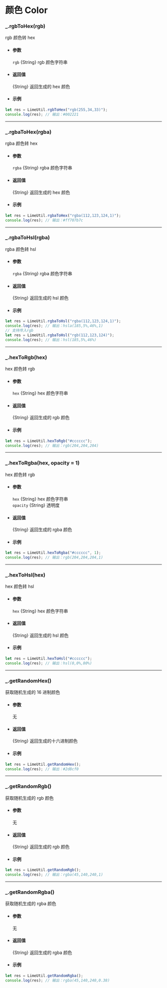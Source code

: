# 颜色 Color

### \_.rgbToHex(rgb)

rgb 颜色转 hex

- #### 参数

  `rgb` {String} rgb 颜色字符串

- #### 返回值

  {String} 返回生成的 hex 颜色

- #### 示例

```javascript
let res = LimeUtil.rgbToHex("rgb(255,34,33)");
console.log(res); // 输出：#002221
```

---

### \_.rgbaToHex(rgba)

rgba 颜色转 hex

- #### 参数

  `rgba` {String} rgba 颜色字符串

- #### 返回值

  {String} 返回生成的 hex 颜色

- #### 示例

```javascript
let res = LimeUtil.rgbaToHex("rgba(112,123,124,1)");
console.log(res); // 输出：#ff707b7c
```

---

### \_.rgbaToHsl(rgba)

rgba 颜色转 hsl

- #### 参数

  `rgba` {String} rgba 颜色字符串

- #### 返回值

  {String} 返回生成的 hsl 颜色

- #### 示例

```javascript
let res = LimeUtil.rgbaToHsl("rgba(112,123,124,1)");
console.log(res); // 输出：hsla(185,5%,46%,1)
// 支持传入rgb
let res = LimeUtil.rgbaToHsl("rgb(112,123,124)");
console.log(res); // 输出：hsl(185,5%,46%)
```

---

### \_.hexToRgb(hex)

hex 颜色转 rgb

- #### 参数

  `hex` {String} hex 颜色字符串

- #### 返回值

  {String} 返回生成的 rgb 颜色

- #### 示例

```javascript
let res = LimeUtil.hexToRgb("#cccccc");
console.log(res); // 输出：rgb(204,204,204)
```

---

### \_.hexToRgba(hex, opacity = 1)

hex 颜色转 rgb

- #### 参数

  `hex` {String} hex 颜色字符串  
  `opacity` {String} 透明度

- #### 返回值

  {String} 返回生成的 rgba 颜色

- #### 示例

```javascript
let res = LimeUtil.hexToRgba("#cccccc", 1);
console.log(res); // 输出：rgb(204,204,204,1)
```

---

### \_.hexToHsl(hex)

hex 颜色转 hsl

- #### 参数

  `hex` {String} hex 颜色字符串

- #### 返回值

  {String} 返回生成的 hsl 颜色

- #### 示例

```javascript
let res = LimeUtil.hexToHsl("#cccccc");
console.log(res); // 输出：hsl(0,0%,80%)
```

---

### \_.getRandomHex()

获取随机生成的 16 进制颜色

- #### 参数

  无

- #### 返回值

  {String} 返回生成的十六进制颜色

- #### 示例

```javascript
let res = LimeUtil.getRandomHex();
console.log(res); // 输出：#2d8cf0
```

---

### \_.getRandomRgb()

获取随机生成的 rgb 颜色

- #### 参数

  无

- #### 返回值

  {String} 返回生成的 rgb 颜色

- #### 示例

```javascript
let res = LimeUtil.getRandomRgb();
console.log(res); // 输出：rgba(45,140,240,1)
```

---

### \_.getRandomRgba()

获取随机生成的 rgba 颜色

- #### 参数

  无

- #### 返回值

  {String} 返回生成的 rgba 颜色

- #### 示例

```javascript
let res = LimeUtil.getRandomRgba();
console.log(res); // 输出：rgba(45,140,240,0.38)
```
